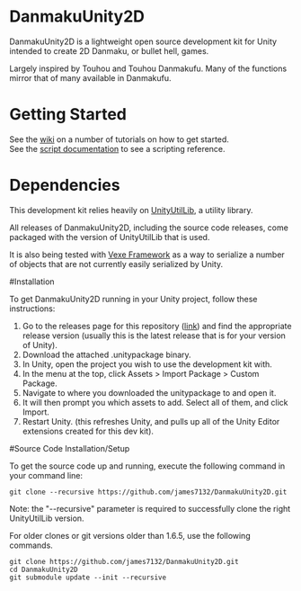 # DanmakuUnity2D
DanmakuUnity2D is a lightweight open source development kit for Unity intended to create 2D Danmaku, or bullet hell, games.

Largely inspired by Touhou and Touhou Danmakufu. Many of the functions mirror that of many available in Danmakufu.

# Getting Started
See the [wiki](https://github.com/james7132/DanmakuUnity2D/wiki) on a number of tutorials on how to get started.  
See the [script documentation](http://james7132.github.io/DanmakuUnity2D/Docs/html/annotated.html) to see a scripting reference.

# Dependencies
This development kit relies heavily on [UnityUtilLib](https://github.com/james7132/UnityUtilLib), a utility library.

All releases of DanmakuUnity2D, including the source code releases, come packaged with the version of UnityUtilLib that is used.

It is also being tested with [Vexe Framework](http://forum.unity3d.com/threads/free-vfw-full-set-of-drawers-savesystem-serialize-interfaces-generics-auto-props-delegates.266165/) as a way to serialize a number of objects that are not currently easily serialized by Unity.

#Installation

To get DanmakuUnity2D running in your Unity project, follow these instructions:

1. Go to the releases page for this repository ([link](https://github.com/james7132/DanmakuUnity2D/releases)) and find the appropriate release version (usually this is the latest release that is for your version of Unity).
2. Download the attached .unitypackage binary.
3. In Unity, open the project you wish to use the development kit with.
4. In the menu at the top, click Assets > Import Package > Custom Package.
5. Navigate to where you downloaded the unitypackage to and open it.
6. It will then prompt you which assets to add. Select all of them, and click Import.
7. Restart Unity. (this refreshes Unity, and pulls up all of the Unity Editor extensions created for this dev kit).

#Source Code Installation/Setup

To get the source code up and running, execute the following command in your command line:

    git clone --recursive https://github.com/james7132/DanmakuUnity2D.git
    
Note: the "--recursive" parameter is required to successfully clone the right UnityUtilLib version. 

For older clones or git versions older than 1.6.5, use the following commands.

    git clone https://github.com/james7132/DanmakuUnity2D.git
    cd DanmakuUnity2D
    git submodule update --init --recursive
